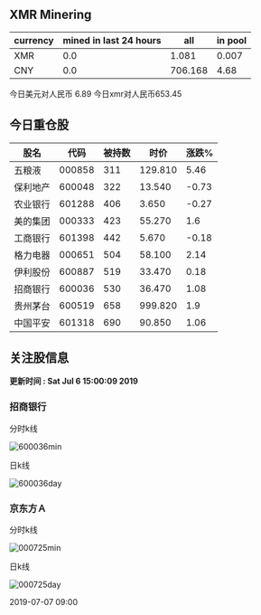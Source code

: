 ## XMR Minering

|currency|mined in last 24 hours|all|in pool|
|---|---|---|---|
|XMR|0.0|1.081|0.007|
|CNY|0.0|706.168|4.68|

今日美元对人民币 6.89	今日xmr对人民币653.45


## 今日重仓股 

|股名|代码|被持数|时价|涨跌%|
|---|---|---|---|---|
|五粮液|000858|311|129.810|5.46|
|保利地产|600048|322|13.540|-0.73|
|农业银行|601288|406|3.650|-0.27|
|美的集团|000333|423|55.270|1.6|
|工商银行|601398|442|5.670|-0.18|
|格力电器|000651|504|58.100|2.14|
|伊利股份|600887|519|33.470|0.18|
|招商银行|600036|530|36.470|1.08|
|贵州茅台|600519|658|999.820|1.9|
|中国平安|601318|690|90.850|1.06|

## 关注股信息
**更新时间 : Sat Jul  6 15:00:09 2019**
### 招商银行 
分时k线

![600036min](http://image.sinajs.cn/newchart/min/n/sh600036.gif)

日k线

![600036day](http://image.sinajs.cn/newchart/daily/n/sh600036.gif)

### 京东方Ａ 
分时k线

![000725min](http://image.sinajs.cn/newchart/min/n/sz000725.gif)

日k线

![000725day](http://image.sinajs.cn/newchart/daily/n/sz000725.gif)

2019-07-07 09:00